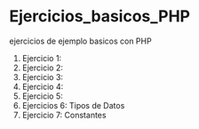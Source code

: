 # Ejercicios_basicos_PHP
 ejercicios de ejemplo basicos con PHP

1. Ejercicio 1:
2. Ejercicio 2:
3. Ejercicio 3:
4. Ejercicio 4:
5. Ejercicio 5:
6. Ejercicios 6: Tipos de Datos
7. Ejercicio 7: Constantes
